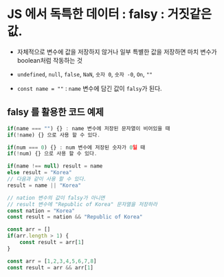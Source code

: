 # JS 에서 독특한 데이터 : falsy : 거짓같은 값.

- 자체적으로 변수에 값을 저장하지 않거나 일부 특별한 값을 저장하면 마치 변수가 boolean처럼 작동하는 것

- `undefined`, `null`, `false`, `NaN`, `숫자 0`, `숫자 -0`, `On`, `""`
- `const name = ""` : `name` 변수에 담긴 값이 `falsy`가 된다.

## falsy 를 활용한 코드 예제
```js
if(name === "") {} : name 변수에 저장된 문자열이 비어있을 때
if(!name) {} 으로 사용 할 수 있다.

if(num === 0) {} : num 변수에 저장된 숫자가 0일 때
if(!num) {} 으로 사용 할 수 있다.

if(name !== null) result = name
else result = "Korea"
// 다음과 같이 사용 할 수 있다.
result = name || "Korea"

// nation 변수의 값이 falsy가 아니면
// result 변수에 "Republic of Korea" 문자열을 저장하라
const nation = "Korea"
const result = nation && "Republic of Korea"

const arr = []
if(arr.length > 1) {
    const result = arr[1]
}

const arr = [1,2,3,4,5,6,7,8]
const result = arr && arr[1]